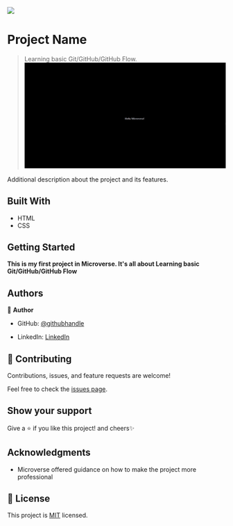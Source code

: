 ![](https://img.shields.io/badge/Microverse-blueviolet)

# Project Name

> Learning basic Git/GitHub/GitHub Flow.
![screenshot](./hello_microverse.png)

Additional description about the project and its features.

## Built With

- HTML
- CSS


<!-- ## Live Demo -->

<!-- [Live Demo Link](https://livedemo.com) -->


## Getting Started

**This is my first project in Microverse. It's all about Learning basic Git/GitHub/GitHub Flow**



<!-- To get a local copy up and running follow these simple example steps.

### Prerequisites

### Setup

### Install

### Usage

### Run tests

### Deployment -->



## Authors

👤 **Author**

- GitHub: [@githubhandle](https://github.com/Bavon101)
<!-- - Twitter: [@twitterhandle](https://twitter.com/twitterhandle) -->
- LinkedIn: [LinkedIn](https://www.linkedin.com/in/akumu-bavon-335416193/)



## 🤝 Contributing

Contributions, issues, and feature requests are welcome!

Feel free to check the [issues page](../../issues/).

## Show your support

Give a ⭐️ if you like this project! and cheers✨

## Acknowledgments

- Microverse offered guidance on how to make the project more professional


## 📝 License

This project is [MIT](./MIT.md) licensed.